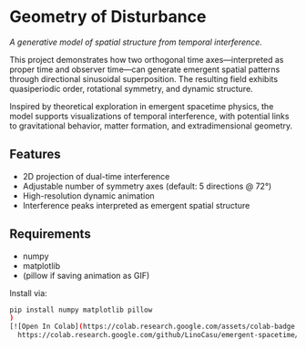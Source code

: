 # Geometry of Disturbance

*A generative model of spatial structure from temporal interference.*

This project demonstrates how two orthogonal time axes—interpreted as proper time and observer time—can generate emergent spatial patterns through directional sinusoidal superposition. The resulting field exhibits quasiperiodic order, rotational symmetry, and dynamic structure.

Inspired by theoretical exploration in emergent spacetime physics, the model supports visualizations of temporal interference, with potential links to gravitational behavior, matter formation, and extradimensional geometry.

## Features

- 2D projection of dual-time interference
- Adjustable number of symmetry axes (default: 5 directions @ 72°)
- High-resolution dynamic animation
- Interference peaks interpreted as emergent spatial structure

## Requirements

- numpy
- matplotlib  
- (pillow if saving animation as GIF)

Install via:

```bash
pip install numpy matplotlib pillow
)
[![Open In Colab](https://colab.research.google.com/assets/colab-badge.svg)](
  https://colab.research.google.com/github/LinoCasu/emergent-spacetime/blob/main/Temporal_Interference_Collab.ipynb]

